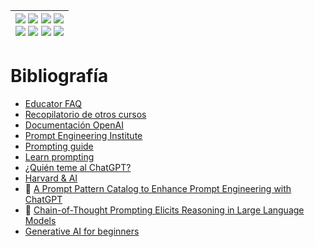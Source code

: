 <div align=right>
 
|[![](https://img.shields.io/badge/-Inicio-FFF?style=flat&logo=Emlakjet&logoColor=black)](/README.md) [![](https://img.shields.io/badge/-Introducción-FFF?style=flat&logo=abbrobotstudio&logoColor=black)](/documentos/intro.md) [![](https://img.shields.io/badge/-Modelos_de_lenguaje-FFF?style=flat&logo=LiveChat&logoColor=black)](/documentos/LLMs.md) [![](https://img.shields.io/badge/-Panorámica-FFF?style=flat&logo=openstreetmap&logoColor=black)](/documentos/panoramica.md)<br>  [![](https://img.shields.io/badge/-Prompts-FFF?style=flat&logo=Proton&logoColor=black)](/documentos/prompts/README.md) [![](https://img.shields.io/badge/-Ing,_de_prompts-FFF?style=flat&logo=googleearthengine&logoColor=black)](/documentos/ingenieriaDePrompts/README.md) [![](https://img.shields.io/badge/-Patrones-FFF?style=flat&logo=textpattern&logoColor=black)](/documentos/ingenieriaDePrompts/patrones/README.md) [![](https://img.shields.io/badge/-Casos_de_uso-FFF?style=flat&logo=gitbook&logoColor=black)](/documentos/casosDeUso/README.md)|
|-:|

</div>

# Bibliografía

- [Educator FAQ](https://help.openai.com/en/collections/5929286-educator-faq)
- [Recopilatorio de otros cursos](/documentos/cursosExternos/README.md)
- [Documentación OpenAI](https://platform.openai.com/docs/introduction/overview)
- [Prompt Engineering Institute](https://www.promptengineering.org/learn/)
- [Prompting guide](https://www.promptingguide.ai/es)
- [Learn prompting](https://learnprompting.org/)
- [¿Quién teme al ChatGPT?](https://globernance.org/quien-teme-al-chatgpt/)
- [Harvard & AI](https://hbsp.harvard.edu/inspiring-minds/student-use-cases-for-ai)
- 📖 [A Prompt Pattern Catalog to Enhance Prompt Engineering with ChatGPT](https://arxiv.org/abs/2302.11382)
- 📖 [Chain-of-Thought Prompting Elicits Reasoning in Large Language Models](https://arxiv.org/abs/2201.11903)
- [Generative AI for beginners](https://github.com/microsoft/generative-ai-for-beginners)
